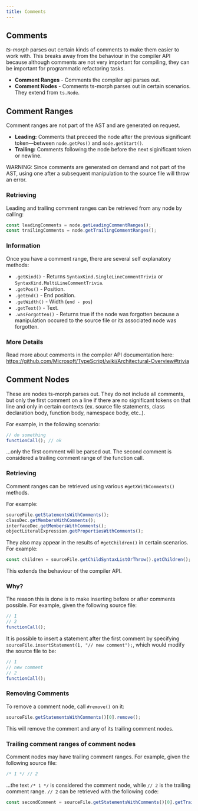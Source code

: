 ```yaml
---
title: Comments
---
```


## Comments

_ts-morph_ parses out certain kinds of comments to make them easier to work with. This breaks away from the behaviour in the compiler API because although comments are not very important for compiling, they can be important for programmatic refactoring tasks.

- **Comment Ranges** - Comments the compiler api parses out.
- **Comment Nodes** - Comments ts-morph parses out in certain scenarios. They extend from `ts.Node`.

## Comment Ranges

Comment ranges are not part of the AST and are generated on request.

- **Leading:** Comments that preceed the node after the previous significant token—between `node.getPos()` and `node.getStart()`.
- **Trailing:** Comments following the node before the next siginificant token or newline.

WARNING: Since comments are generated on demand and not part of the AST, using one after a
subsequent manipulation to the source file will throw an error.

### Retrieving

Leading and trailing comment ranges can be retrieved from any node by calling:

```ts
const leadingComments = node.getLeadingCommentRanges();
const trailingComments = node.getTrailingCommentRanges();
```

### Information

Once you have a comment range, there are several self explanatory methods:

- `.getKind()` - Returns `SyntaxKind.SingleLineCommentTrivia` or `SyntaxKind.MultiLineCommentTrivia`.
- `.getPos()` - Position.
- `.getEnd()` - End position.
- `.getWidth()` - Width (`end - pos`)
- `.getText()` - Text.
- `.wasForgotten()` - Returns true if the node was forgotten because a manipulation occured to the source file or its associated node was forgotten.

### More Details

Read more about comments in the compiler API documentation here: https://github.com/Microsoft/TypeScript/wiki/Architectural-Overview#trivia

## Comment Nodes

These are nodes ts-morph parses out. They do not include all comments, but only the first comment on a line if there are no significant tokens on that line and only in certain contexts (ex. source file statements, class declaration body, function body, namespace body, etc..).

For example, in the following scenario:

```ts setup: let functionCall: any;
// do something
functionCall(); // ok
```

...only the first comment will be parsed out. The second comment is considered a trailing comment range of the function call.

### Retrieving

Comment ranges can be retrieved using various `#getXWithComments()` methods.

For example:

```ts setup: let classDec: any, interfaceDec: any;
sourceFile.getStatementsWithComments();
classDec.getMembersWithComments();
interfaceDec.getMembersWithComments();
objectLiteralExpression.getPropertiesWithComments();
```

They also may appear in the results of `#getChildren()` in certain scenarios. For example:

```ts
const children = sourceFile.getChildSyntaxListOrThrow().getChildren();
```

This extends the behaviour of the compiler API.

### Why?

The reason this is done is to make inserting before or after comments possible. For example, given the following source file:

```ts setup: let functionCall: any;
// 1
// 2
functionCall();
```

It is possible to insert a statement after the first comment by specifying `sourceFile.insertStatement(1, "// new comment");`, which would modify the source file to be:

```ts setup: let functionCall: any;
// 1
// new comment
// 2
functionCall();
```

### Removing Comments

To remove a comment node, call `#remove()` on it:

```ts
sourceFile.getStatementsWithComments()[0].remove();
```

This will remove the comment and any of its trailing comment nodes.

### Trailing comment ranges of comment nodes

Comment nodes may have trailing comment ranges. For example, given the following source file:

<!-- dprint-ignore -->
```ts
/* 1 */ // 2
```

...the text `/* 1 */` is considered the comment node, while `// 2` is the trailing comment range. `// 2` can be retrieved with the following code:

```ts
const secondComment = sourceFile.getStatementsWithComments()[0].getTrailingCommentRanges()[0];
```
